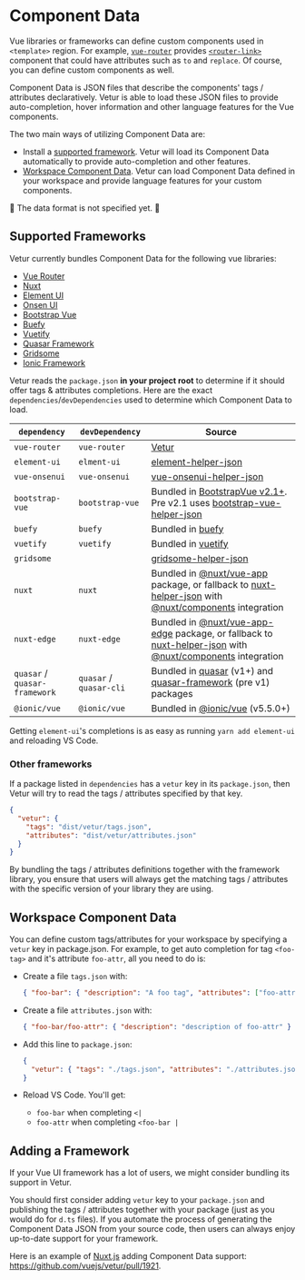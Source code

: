 # Component Data

Vue libraries or frameworks can define custom components used in `<template>` region. For example, [`vue-router`](https://router.vuejs.org/) provides [`<router-link>`](https://router.vuejs.org/api/#router-link) component that could have attributes such as `to` and `replace`. Of course, you can define custom components as well.

Component Data is JSON files that describe the components' tags / attributes declaratively. Vetur is able to load these JSON files to provide auto-completion, hover information and other language features for the Vue components.

The two main ways of utilizing Component Data are:
- Install a [supported framework](#supported-frameworks). Vetur will load its Component Data automatically to provide auto-completion and other features.
- [Workspace Component Data](#workspace-component-data). Vetur can load Component Data defined in your workspace and provide language features for your custom components.

🚧 The data format is not specified yet. 🚧

## Supported Frameworks

Vetur currently bundles Component Data for the following vue libraries:

- [Vue Router](https://router.vuejs.org/)
- [Nuxt](https://nuxtjs.org/)
- [Element UI](https://element.eleme.io/#/)
- [Onsen UI](https://onsen.io/)
- [Bootstrap Vue](https://bootstrap-vue.js.org/)
- [Buefy](https://buefy.org/)
- [Vuetify](https://vuetifyjs.com/en/)
- [Quasar Framework](https://quasar.dev/)
- [Gridsome](https://gridsome.org/)
- [Ionic Framework](https://ionicframework.com/)

Vetur reads the `package.json` **in your project root** to determine if it should offer tags & attributes completions. Here are the exact `dependencies`/`devDependencies` used to determine which Component Data to load.

| `dependency` | `devDependency` | Source |
|---|---|---|
| `vue-router` | `vue-router` | [Vetur](https://github.com/vuejs/vetur/blob/master/server/src/modes/template/tagProviders/routerTags.ts) |
| `element-ui` | `elment-ui` | [element-helper-json](https://github.com/ElementUI/element-helper-json) |
| `vue-onsenui` | `vue-onsenui` | [vue-onsenui-helper-json](https://www.npmjs.com/package/vue-onsenui-helper-json) |
| `bootstrap-vue` | `bootstrap-vue` | Bundled in [BootstrapVue v2.1+](https://www.npmjs.com/package/bootstrap-vue). Pre v2.1 uses [bootstrap-vue-helper-json](https://github.com/bootstrap-vue/bootstrap-vue-helper-json) |
| `buefy` | `buefy` | Bundled in [buefy](https://www.npmjs.com/package/buefy) |
| `vuetify` | `vuetify` | Bundled in [vuetify](https://www.npmjs.com/package/vuetify) |
| `gridsome` || [gridsome-helper-json](https://github.com/gridsome/gridsome-helper-json) |
| `nuxt` | `nuxt` | Bundled in [@nuxt/vue-app](https://www.npmjs.com/package/@nuxt/vue-app) package, or fallback to [nuxt-helper-json](https://github.com/nuxt-community/nuxt-helper-json) with [@nuxt/components](https://github.com/nuxt/components) integration |
| `nuxt-edge` | `nuxt-edge` | Bundled in [@nuxt/vue-app-edge](https://www.npmjs.com/package/@nuxt/vue-app-edge) package, or fallback to [nuxt-helper-json](https://github.com/nuxt-community/nuxt-helper-json) with [@nuxt/components](https://github.com/nuxt/components) integration |
| `quasar` / `quasar-framework` | `quasar` / `quasar-cli` | Bundled in [quasar](https://www.npmjs.com/package/quasar) (v1+) and [quasar-framework](https://www.npmjs.com/package/quasar-framework) (pre v1) packages |
| `@ionic/vue` | `@ionic/vue` | Bundled in [@ionic/vue](https://www.npmjs.com/package/@ionic/vue) (v5.5.0+) |

Getting `element-ui`'s completions is as easy as running `yarn add element-ui` and reloading VS Code.

### Other frameworks

If a package listed in `dependencies` has a `vetur` key in its `package.json`, then Vetur will try to read the tags / attributes specified by that key.

```json
{
  "vetur": {
    "tags": "dist/vetur/tags.json",
    "attributes": "dist/vetur/attributes.json"
  }
}
```

By bundling the tags / attributes definitions together with the framework library, you ensure that users will always get the matching tags / attributes with the specific version of your library they are using.

## Workspace Component Data

You can define custom tags/attributes for your workspace by specifying a `vetur` key in package.json. For example, to get auto completion for tag `<foo-tag>` and it's attribute `foo-attr`, all you need to do is:

- Create a file `tags.json` with:

  ```json
  { "foo-bar": { "description": "A foo tag", "attributes": ["foo-attr"] } }
  ```

- Create a file `attributes.json` with:

  ```json
  { "foo-bar/foo-attr": { "description": "description of foo-attr" } }
  ```

- Add this line to `package.json`:

  ```json
  {
    "vetur": { "tags": "./tags.json", "attributes": "./attributes.json" }
  }
  ```

- Reload VS Code. You'll get:  
  - `foo-bar` when completing `<|`
  - `foo-attr` when completing `<foo-bar |`  

## Adding a Framework

If your Vue UI framework has a lot of users, we might consider bundling its support in Vetur.

You should first consider adding `vetur` key to your `package.json` and publishing the tags / attributes together with your package (just as you would do for `d.ts` files). If you automate the process of generating the Component Data JSON from your source code, then users can always enjoy up-to-date support for your framework.

Here is an example of [Nuxt.js](https://nuxtjs.org/) adding Component Data support: https://github.com/vuejs/vetur/pull/1921.

